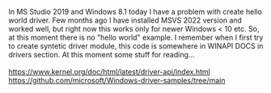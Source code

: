 In MS Studio 2019 and Windows 8.1 today I have a problem with create hello world driver. Few months ago I have installed MSVS 2022 version and worked well, but right now this works only for 
newer Windows < 10 etc. So, at this moment there is no "hello world" example. I remember when I first try to create syntetic driver module, this code is somewhere in WINAPI DOCS in drivers 
section. At this moment some stuff for reading...   
<br />
https://www.kernel.org/doc/html/latest/driver-api/index.html <br />
https://github.com/microsoft/Windows-driver-samples/tree/main
